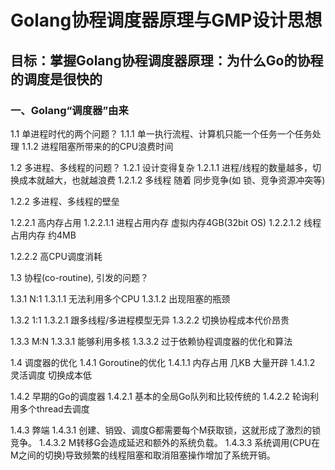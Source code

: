 # Golang协程调度器原理与GMP设计思想

## ⽬标：掌握Golang协程调度器原理：为什么Go的协程的调度是很快的


### ⼀、Golang“调度器”由来


1.1 单进程时代的两个问题？
1.1.1 单⼀执⾏流程、计算机只能⼀个任务⼀个任务处理
1.1.2 进程阻塞所带来的的CPU浪费时间

1.2 多进程、多线程的问题？
1.2.1 设计变得复杂
1.2.1.1 进程/线程的数量越多，切换成本就越⼤，也就越浪费
1.2.1.2 多线程 随着 同步竞争(如 锁、竞争资源冲突等)


1.2.2 多进程、多线程的壁垒

1.2.2.1 ⾼内存占⽤
1.2.2.1.1 进程占⽤内存 虚拟内存4GB(32bit OS)
1.2.2.1.2 线程占⽤内存 约4MB

1.2.2.2 ⾼CPU调度消耗


1.3 协程(co-routine), 引发的问题？


1.3.1 N:1
1.3.1.1 ⽆法利⽤多个CPU
1.3.1.2 出现阻塞的瓶颈

1.3.2 1:1
1.3.2.1 跟多线程/多进程模型⽆异
1.3.2.2 切换协程成本代价昂贵

1.3.3 M:N
1.3.3.1 能够利⽤多核
1.3.3.2 过于依赖协程调度器的优化和算法




1.4 调度器的优化
1.4.1 Goroutine的优化
1.4.1.1 内存占⽤ ⼏KB ⼤量开辟
1.4.1.2 灵活调度 切换成本低

1.4.2 早期的Go的调度器
1.4.2.1 基本的全局Go队列和⽐较传统的
1.4.2.2 轮询利⽤多个thread去调度

1.4.3 弊端
1.4.3.1 创建、销毁、调度G都需要每个M获取锁，这就形成了激烈的锁竞争。
1.4.3.2 M转移G会造成延迟和额外的系统负载。
1.4.3.3 系统调⽤(CPU在M之间的切换)导致频繁的线程阻塞和取消阻塞操作增加了系统开销。





